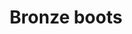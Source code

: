 ---
layout: item
title: Bronze boots
item-id: 4119
datatable: true
id: 4119
name: "Bronze boots"
members: true
lowalch: 9
highalch: 14
examine: "These will protect my feet."
monsters:
  - id: 406
    name: "Cave crawler"
    members: true
    combat_level: 23
    wiki_url: "https://oldschool.runescape.wiki/w/Cave_crawler"
    drops:
      - quantity: "1"
        rarity: 0.0078125
    image: "https://oldschool.runescape.wiki/images/7/7f/Cave_crawler_%281%29.png?47f4c"
  - id: 7389
    name: "Chasm Crawler"
    members: true
    combat_level: 68
    wiki_url: "https://oldschool.runescape.wiki/w/Chasm_Crawler"
    drops:
      - quantity: "1"
        rarity: 0.0078125
    image: "https://oldschool.runescape.wiki/images/thumb/6/69/Chasm_Crawler.png/230px-Chasm_Crawler.png?47f4c"
---